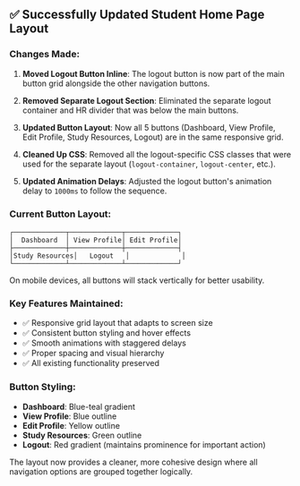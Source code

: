 ## ✅ Successfully Updated Student Home Page Layout

### Changes Made:

1. **Moved Logout Button Inline**: The logout button is now part of the main button grid alongside the other navigation buttons.

2. **Removed Separate Logout Section**: Eliminated the separate logout container and HR divider that was below the main buttons.

3. **Updated Button Layout**: Now all 5 buttons (Dashboard, View Profile, Edit Profile, Study Resources, Logout) are in the same responsive grid.

4. **Cleaned Up CSS**: Removed all the logout-specific CSS classes that were used for the separate layout (`logout-container`, `logout-center`, etc.).

5. **Updated Animation Delays**: Adjusted the logout button's animation delay to `1000ms` to follow the sequence.

### Current Button Layout:

```
┌─────────────┬─────────────┬─────────────┐
│  Dashboard  │ View Profile│ Edit Profile│
├─────────────┼─────────────┼─────────────┤
│Study Resources│   Logout   │             │
└─────────────┴─────────────┴─────────────┘
```

On mobile devices, all buttons will stack vertically for better usability.

### Key Features Maintained:

- ✅ Responsive grid layout that adapts to screen size
- ✅ Consistent button styling and hover effects  
- ✅ Smooth animations with staggered delays
- ✅ Proper spacing and visual hierarchy
- ✅ All existing functionality preserved

### Button Styling:

- **Dashboard**: Blue-teal gradient
- **View Profile**: Blue outline  
- **Edit Profile**: Yellow outline
- **Study Resources**: Green outline
- **Logout**: Red gradient (maintains prominence for important action)

The layout now provides a cleaner, more cohesive design where all navigation options are grouped together logically.
